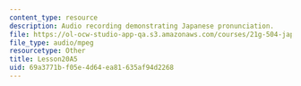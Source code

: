 ```yaml
---
content_type: resource
description: Audio recording demonstrating Japanese pronunciation.
file: https://ol-ocw-studio-app-qa.s3.amazonaws.com/courses/21g-504-japanese-iv-spring-2009/69a3771bf05e4d64ea81635af94d2268_Lesson20A5.mp3
file_type: audio/mpeg
resourcetype: Other
title: Lesson20A5
uid: 69a3771b-f05e-4d64-ea81-635af94d2268
---
```

